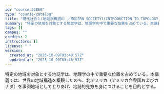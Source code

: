 ```yaml
---
id: "course:22860"
type: "course-catalog"
title: "現代社会１(地誌学概説Ⅱ) ／MODERN SOCIETY1(INTRODUCTION TO TOPOLOGY II)"
summary: "特定の地域を対象とする地誌学は、地理学の中で重要な位置を占めている。本講義では、世界の地域構造を概観したのち、北アメリカ（アメリカ合衆国およびカナダ）を事例地域としてとりあげ、地誌的見方を身につけることを目的とする。"
tags: []
campus: ""
credits: 2
instructors: []
license: " "
version:
  created_at: "2025-10-09T03:48:57Z"
  updated_at: "2025-10-09T03:48:57Z"
---
```


特定の地域を対象とする地誌学は、地理学の中で重要な位置を占めている。本講義では、世界の地域構造を概観したのち、北アメリカ（アメリカ合衆国およびカナダ）を事例地域としてとりあげ、地誌的見方を身につけることを目的とする。
